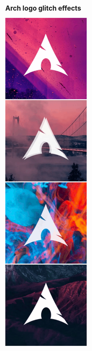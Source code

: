 ## Arch logo glitch effects

![](./icon-v1.gif)
![](./icon-v2.gif)
![](./icon-v3.gif)
![](./icon-v4.gif)